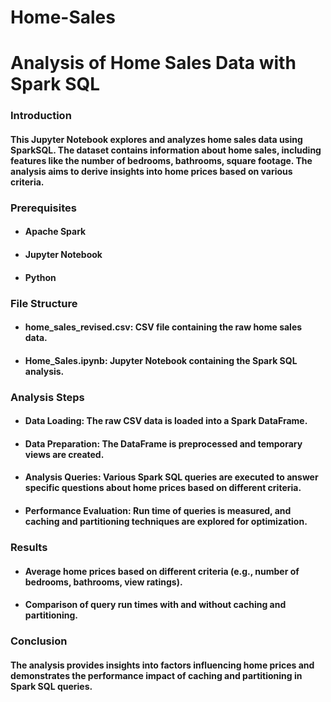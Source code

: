 # Home-Sales
# Analysis of Home Sales Data with Spark SQL

### Introduction
#### This Jupyter Notebook explores and analyzes home sales data using SparkSQL. The dataset contains information about home sales, including features like the number of bedrooms, bathrooms, square footage. The analysis aims to derive insights into home prices based on various criteria.

### Prerequisites
- #### Apache Spark
- #### Jupyter Notebook
- #### Python

### File Structure
- #### home_sales_revised.csv: CSV file containing the raw home sales data.
- #### Home_Sales.ipynb: Jupyter Notebook containing the Spark SQL analysis.

### Analysis Steps
- #### Data Loading: The raw CSV data is loaded into a Spark DataFrame.
- #### Data Preparation: The DataFrame is preprocessed and temporary views are created.
- #### Analysis Queries: Various Spark SQL queries are executed to answer specific questions about home prices based on different criteria.
- #### Performance Evaluation: Run time of queries is measured, and caching and partitioning techniques are explored for optimization.

### Results
- #### Average home prices based on different criteria (e.g., number of bedrooms, bathrooms, view ratings).
- #### Comparison of query run times with and without caching and partitioning.

### Conclusion
#### The analysis provides insights into factors influencing home prices and demonstrates the performance impact of caching and partitioning in Spark SQL queries.
